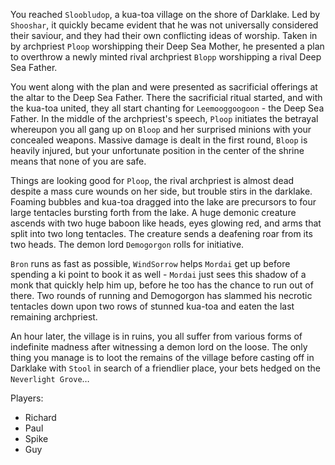 You reached `Sloobludop`, a kua-toa village on the shore of Darklake. Led by `Shooshar`, it quickly became evident that he was not universally considered their saviour, and they had their own conflicting ideas of worship. Taken in by archpriest `Ploop` worshipping their Deep Sea Mother, he presented a plan to overthrow a newly minted rival archpriest `Blopp` worshipping a rival Deep Sea Father.

 You went along with the plan and were presented as sacrificial offerings at the altar to the Deep Sea Father. There the sacrificial ritual started, and with the kua-toa united, they all start chanting for `Leemooggoogoon` - the Deep Sea Father. In the middle of the archpriest's speech, `Ploop` initiates the betrayal whereupon you all gang up on `Bloop` and her surprised minions with your concealed weapons. Massive damage is dealt in the first round, `Bloop` is heavily injured, but your unfortunate position in the center of the shrine means that none of you are safe.

Things are looking good for `Ploop`, the rival archpriest is almost dead despite a mass cure wounds on her side, but trouble stirs in the darklake. Foaming bubbles and kua-toa dragged into the lake are precursors to four large tentacles bursting forth from the lake. A huge demonic creature ascends with two huge baboon like heads, eyes glowing red, and arms that split into two long tentacles. The creature sends a deafening roar from its two heads. The demon lord `Demogorgon` rolls for initiative.

`Bron` runs as fast as possible, `WindSorrow` helps `Mordai` get up before spending a ki point to book it as well - `Mordai` just sees this shadow of a monk that quickly help him up, before he too has the chance to run out of there. Two rounds of running and Demogorgon has slammed his necrotic tentacles down upon two rows of stunned kua-toa and eaten the last remaining archpriest.

An hour later, the village is in ruins, you all suffer from various forms of indefinite madness after witnessing a demon lord on the loose. The only thing you manage is to loot the remains of the village before casting off in Darklake with `Stool` in search of a friendlier place, your bets hedged on the `Neverlight Grove`…

Players:
- Richard
- Paul
- Spike
- Guy